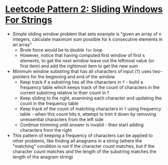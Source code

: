 # [Leetcode Pattern 2: Sliding Windows For Strings](https://medium.com/leetcode-patterns/leetcode-pattern-2-sliding-windows-for-strings-e19af105316b)

* Simple sliding window problem that sets example is "given an array of n integers, calculate maximum sum possible for k consecutive elements in an array"
  * Brute force would be to double `for` loop 
  * However, notice that having computed first window of first `k` elements, to get the next window leave out the leftmost value (or first item) and add the rightmost item to get the new sum
* Minimum window substring that has all characters of input (`T`) uses two-pointers for the beginning and end of the window
  * Keep track if a substring has all the characters in `T` - build a frequency table which keeps track of the count of characters in the current substring relative to their count in `T`
  * Keep sliding to the right, examining each character and updating the count in the frequency table
  * Keep track of the count of matching characters in `T` using frequency table - when this count hits `0`, attempt to trim it down by removing unessential characters from the left side
  * Continue trimming until answer is invalid - then start adding characters from the right
* This pattern of keeping a frequency of characters can be applied to other problems, like finding all anagrams in a string (where the "matching" condition is not if the character count matches, but if the character count matches _and_ the length of the substring matches the length of the anagram string)